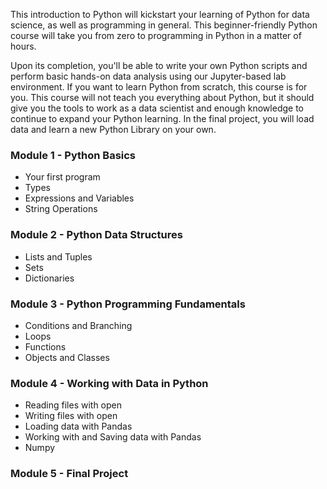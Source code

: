 This introduction to Python will kickstart your learning of Python for data science, as well as programming in general. This beginner-friendly Python course will take you from zero to programming in Python in a matter of hours.

Upon its completion, you'll be able to write your own Python scripts and perform basic hands-on data analysis using our Jupyter-based lab environment. If you want to learn Python from scratch, this course is for you. This course will not teach you everything about Python, but it should give you the tools to work as a data scientist and enough knowledge to continue to expand your Python learning. In the final project, you will load data and learn a new Python Library on your own.

### **Module 1 - Python Basics**
- Your first program
- Types
- Expressions and Variables
- String Operations

### **Module 2 - Python Data Structures**
- Lists and Tuples
- Sets
- Dictionaries

### **Module 3 - Python Programming Fundamentals**
- Conditions and Branching
- Loops
- Functions
- Objects and Classes

### **Module 4 - Working with Data in Python**
- Reading files with open
- Writing files with open
- Loading data with Pandas
- Working with and Saving data with Pandas
- Numpy

### **Module 5 - Final Project**
